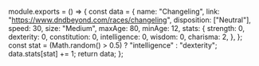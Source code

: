 module.exports = () => {
	const data = {
		name: "Changeling",
		link: "https://www.dndbeyond.com/races/changeling",
		disposition: ["Neutral"],
		speed: 30,
		size: "Medium",
		maxAge: 80,
		minAge: 12,
		stats: {
			strength: 0,
			dexterity: 0,
			constitution: 0,
			intelligence: 0,
			wisdom: 0,
			charisma: 2,
		},
	};
	const stat = (Math.random() > 0.5) ? "intelligence" : "dexterity";
	data.stats[stat] += 1;
	return data;
};
